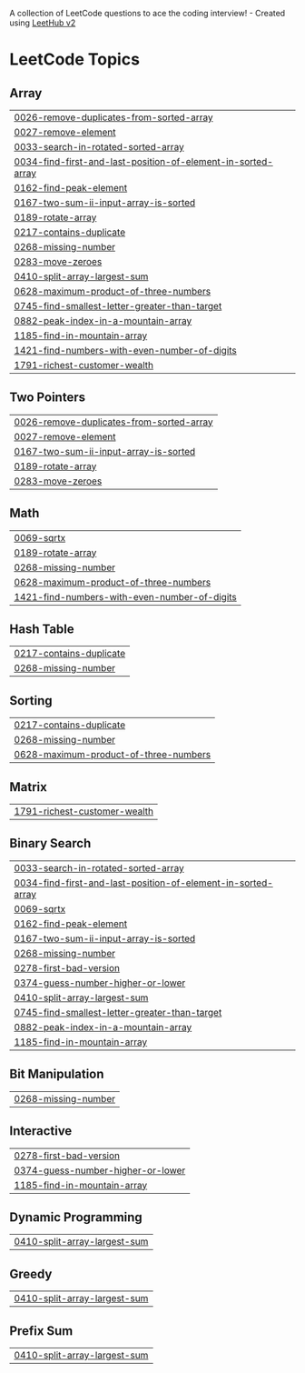 A collection of LeetCode questions to ace the coding interview! - Created using [LeetHub v2](https://github.com/arunbhardwaj/LeetHub-2.0)
<!---LeetCode Topics Start-->
# LeetCode Topics
## Array
|  |
| ------- |
| [0026-remove-duplicates-from-sorted-array](https://github.com/manish5430/LeetCode/tree/master/0026-remove-duplicates-from-sorted-array) |
| [0027-remove-element](https://github.com/manish5430/LeetCode/tree/master/0027-remove-element) |
| [0033-search-in-rotated-sorted-array](https://github.com/manish5430/LeetCode/tree/master/0033-search-in-rotated-sorted-array) |
| [0034-find-first-and-last-position-of-element-in-sorted-array](https://github.com/manish5430/LeetCode/tree/master/0034-find-first-and-last-position-of-element-in-sorted-array) |
| [0162-find-peak-element](https://github.com/manish5430/LeetCode/tree/master/0162-find-peak-element) |
| [0167-two-sum-ii-input-array-is-sorted](https://github.com/manish5430/LeetCode/tree/master/0167-two-sum-ii-input-array-is-sorted) |
| [0189-rotate-array](https://github.com/manish5430/LeetCode/tree/master/0189-rotate-array) |
| [0217-contains-duplicate](https://github.com/manish5430/LeetCode/tree/master/0217-contains-duplicate) |
| [0268-missing-number](https://github.com/manish5430/LeetCode/tree/master/0268-missing-number) |
| [0283-move-zeroes](https://github.com/manish5430/LeetCode/tree/master/0283-move-zeroes) |
| [0410-split-array-largest-sum](https://github.com/manish5430/LeetCode/tree/master/0410-split-array-largest-sum) |
| [0628-maximum-product-of-three-numbers](https://github.com/manish5430/LeetCode/tree/master/0628-maximum-product-of-three-numbers) |
| [0745-find-smallest-letter-greater-than-target](https://github.com/manish5430/LeetCode/tree/master/0745-find-smallest-letter-greater-than-target) |
| [0882-peak-index-in-a-mountain-array](https://github.com/manish5430/LeetCode/tree/master/0882-peak-index-in-a-mountain-array) |
| [1185-find-in-mountain-array](https://github.com/manish5430/LeetCode/tree/master/1185-find-in-mountain-array) |
| [1421-find-numbers-with-even-number-of-digits](https://github.com/manish5430/LeetCode/tree/master/1421-find-numbers-with-even-number-of-digits) |
| [1791-richest-customer-wealth](https://github.com/manish5430/LeetCode/tree/master/1791-richest-customer-wealth) |
## Two Pointers
|  |
| ------- |
| [0026-remove-duplicates-from-sorted-array](https://github.com/manish5430/LeetCode/tree/master/0026-remove-duplicates-from-sorted-array) |
| [0027-remove-element](https://github.com/manish5430/LeetCode/tree/master/0027-remove-element) |
| [0167-two-sum-ii-input-array-is-sorted](https://github.com/manish5430/LeetCode/tree/master/0167-two-sum-ii-input-array-is-sorted) |
| [0189-rotate-array](https://github.com/manish5430/LeetCode/tree/master/0189-rotate-array) |
| [0283-move-zeroes](https://github.com/manish5430/LeetCode/tree/master/0283-move-zeroes) |
## Math
|  |
| ------- |
| [0069-sqrtx](https://github.com/manish5430/LeetCode/tree/master/0069-sqrtx) |
| [0189-rotate-array](https://github.com/manish5430/LeetCode/tree/master/0189-rotate-array) |
| [0268-missing-number](https://github.com/manish5430/LeetCode/tree/master/0268-missing-number) |
| [0628-maximum-product-of-three-numbers](https://github.com/manish5430/LeetCode/tree/master/0628-maximum-product-of-three-numbers) |
| [1421-find-numbers-with-even-number-of-digits](https://github.com/manish5430/LeetCode/tree/master/1421-find-numbers-with-even-number-of-digits) |
## Hash Table
|  |
| ------- |
| [0217-contains-duplicate](https://github.com/manish5430/LeetCode/tree/master/0217-contains-duplicate) |
| [0268-missing-number](https://github.com/manish5430/LeetCode/tree/master/0268-missing-number) |
## Sorting
|  |
| ------- |
| [0217-contains-duplicate](https://github.com/manish5430/LeetCode/tree/master/0217-contains-duplicate) |
| [0268-missing-number](https://github.com/manish5430/LeetCode/tree/master/0268-missing-number) |
| [0628-maximum-product-of-three-numbers](https://github.com/manish5430/LeetCode/tree/master/0628-maximum-product-of-three-numbers) |
## Matrix
|  |
| ------- |
| [1791-richest-customer-wealth](https://github.com/manish5430/LeetCode/tree/master/1791-richest-customer-wealth) |
## Binary Search
|  |
| ------- |
| [0033-search-in-rotated-sorted-array](https://github.com/manish5430/LeetCode/tree/master/0033-search-in-rotated-sorted-array) |
| [0034-find-first-and-last-position-of-element-in-sorted-array](https://github.com/manish5430/LeetCode/tree/master/0034-find-first-and-last-position-of-element-in-sorted-array) |
| [0069-sqrtx](https://github.com/manish5430/LeetCode/tree/master/0069-sqrtx) |
| [0162-find-peak-element](https://github.com/manish5430/LeetCode/tree/master/0162-find-peak-element) |
| [0167-two-sum-ii-input-array-is-sorted](https://github.com/manish5430/LeetCode/tree/master/0167-two-sum-ii-input-array-is-sorted) |
| [0268-missing-number](https://github.com/manish5430/LeetCode/tree/master/0268-missing-number) |
| [0278-first-bad-version](https://github.com/manish5430/LeetCode/tree/master/0278-first-bad-version) |
| [0374-guess-number-higher-or-lower](https://github.com/manish5430/LeetCode/tree/master/0374-guess-number-higher-or-lower) |
| [0410-split-array-largest-sum](https://github.com/manish5430/LeetCode/tree/master/0410-split-array-largest-sum) |
| [0745-find-smallest-letter-greater-than-target](https://github.com/manish5430/LeetCode/tree/master/0745-find-smallest-letter-greater-than-target) |
| [0882-peak-index-in-a-mountain-array](https://github.com/manish5430/LeetCode/tree/master/0882-peak-index-in-a-mountain-array) |
| [1185-find-in-mountain-array](https://github.com/manish5430/LeetCode/tree/master/1185-find-in-mountain-array) |
## Bit Manipulation
|  |
| ------- |
| [0268-missing-number](https://github.com/manish5430/LeetCode/tree/master/0268-missing-number) |
## Interactive
|  |
| ------- |
| [0278-first-bad-version](https://github.com/manish5430/LeetCode/tree/master/0278-first-bad-version) |
| [0374-guess-number-higher-or-lower](https://github.com/manish5430/LeetCode/tree/master/0374-guess-number-higher-or-lower) |
| [1185-find-in-mountain-array](https://github.com/manish5430/LeetCode/tree/master/1185-find-in-mountain-array) |
## Dynamic Programming
|  |
| ------- |
| [0410-split-array-largest-sum](https://github.com/manish5430/LeetCode/tree/master/0410-split-array-largest-sum) |
## Greedy
|  |
| ------- |
| [0410-split-array-largest-sum](https://github.com/manish5430/LeetCode/tree/master/0410-split-array-largest-sum) |
## Prefix Sum
|  |
| ------- |
| [0410-split-array-largest-sum](https://github.com/manish5430/LeetCode/tree/master/0410-split-array-largest-sum) |
<!---LeetCode Topics End-->